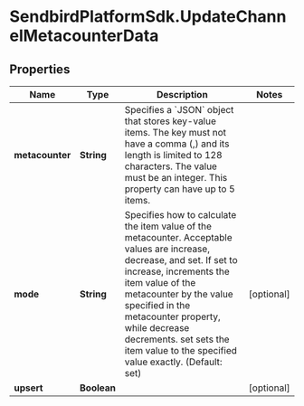 # SendbirdPlatformSdk.UpdateChannelMetacounterData

## Properties

Name | Type | Description | Notes
------------ | ------------- | ------------- | -------------
**metacounter** | **String** | Specifies a &#x60;JSON&#x60; object that stores key-value items. The key must not have a comma (,) and its length is limited to 128 characters. The value must be an integer. This property can have up to 5 items. | 
**mode** | **String** | Specifies how to calculate the item value of the metacounter. Acceptable values are increase, decrease, and set. If set to increase, increments the item value of the metacounter by the value specified in the metacounter property, while decrease decrements. set sets the item value to the specified value exactly. (Default: set) | [optional] 
**upsert** | **Boolean** |  | [optional] 


